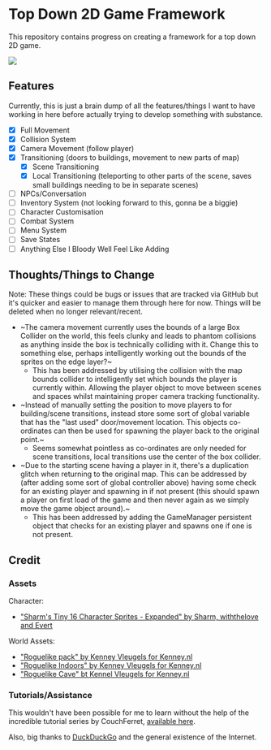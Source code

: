 # Top Down 2D Game Framework

This repository contains progress on creating a framework for a top down 2D game.

![](preview/20200410.gif)

## Features

Currently, this is just a brain dump of all the features/things I want to have working in here before actually trying to develop something with substance.

- [x] Full Movement
- [x] Collision System
- [x] Camera Movement (follow player)
- [x] Transitioning (doors to buildings, movement to new parts of map)
    - [x] Scene Transitioning 
    - [x] Local Transitioning (teleporting to other parts of the scene, saves small buildings needing to be in separate scenes)
- [ ] NPCs/Conversation
- [ ] Inventory System (not looking forward to this, gonna be a biggie)
- [ ] Character Customisation
- [ ] Combat System
- [ ] Menu System
- [ ] Save States
- [ ] Anything Else I Bloody Well Feel Like Adding

## Thoughts/Things to Change

Note: These things could be bugs or issues that are tracked via GitHub but it's quicker and easier to manage them through here for now. Things will be deleted when no longer relevant/recent.

- ~The camera movement currently uses the bounds of a large Box Collider on the world, this feels clunky and leads to phantom collisions as anything inside the box is technically colliding with it. Change this to something else, perhaps intelligently working out the bounds of the sprites on the edge layer?~
    - This has been addressed by utilising the collision with the map bounds collider to intelligently set which bounds the player is currently within. Allowing the player object to move between scenes and spaces whilst maintaining proper camera tracking functionality.
- ~Instead of manually setting the position to move players to for building/scene transitions, instead store some sort of global variable that has the "last used" door/movement location. This objects co-ordinates can then be used for spawning the player back to the original point.~
    - Seems somewhat pointless as co-ordinates are only needed for scene transitions, local transitions use the center of the box collider.
- ~Due to the starting scene having a player in it, there's a duplication glitch when returning to the original map. This can be addressed by (after adding some sort of global controller above) having some check for an existing player and spawning in if not present (this should spawn a player on first load of the game and then never again as we simply move the game object around).~
    - This has been addressed by adding the GameManager persistent object that checks for an existing player and spawns one if one is not present.

## Credit

### Assets

Character:
- ["Sharm's Tiny 16 Character Sprites - Expanded" by Sharm, withthelove and Evert](https://opengameart.org/content/tiny-16-expanded-character-sprites)

World Assets:
- ["Roguelike pack" by Kenney Vleugels for Kenney.nl](https://www.kenney.nl/assets/roguelike-rpg-pack) 
- ["Roguelike Indoors" by Kenney Vleugels for Kenney.nl](https://kenney.nl/assets/roguelike-indoors)
- ["Roguelike Cave" bt Kennel Vleugels for Kenney.nl](https://kenney.nl/assets/roguelike-caves-dungeons)

### Tutorials/Assistance

This wouldn't have been possible for me to learn without the help of the incredible tutorial series by CouchFerret, [available here](https://www.youtube.com/playlist?list=PLM83Z6G5iM3k48356VU6e-oXWl_uwwq4F).

Also, big thanks to [DuckDuckGo](https://duckduckgo.com/) and the general existence of the Internet.
